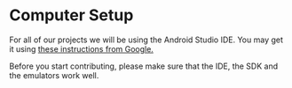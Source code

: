 # Computer Setup

For all of our projects we will be using the Android Studio IDE. You may get it using [these instructions from Google.](https://developer.android.com/studio/index.html)

Before you start contributing, please make sure that the IDE, the SDK and the emulators work well.